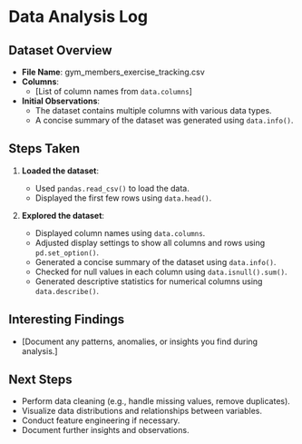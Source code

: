 # Data Analysis Log

## Dataset Overview
- **File Name**: gym_members_exercise_tracking.csv
- **Columns**: 
  - [List of column names from `data.columns`]
- **Initial Observations**:
  - The dataset contains multiple columns with various data types.
  - A concise summary of the dataset was generated using `data.info()`.

## Steps Taken
1. **Loaded the dataset**:
   - Used `pandas.read_csv()` to load the data.
   - Displayed the first few rows using `data.head()`.

2. **Explored the dataset**:
   - Displayed column names using `data.columns`.
   - Adjusted display settings to show all columns and rows using `pd.set_option()`.
   - Generated a concise summary of the dataset using `data.info()`.
   - Checked for null values in each column using `data.isnull().sum()`.
   - Generated descriptive statistics for numerical columns using `data.describe()`.

## Interesting Findings
- [Document any patterns, anomalies, or insights you find during analysis.]

## Next Steps
- Perform data cleaning (e.g., handle missing values, remove duplicates).
- Visualize data distributions and relationships between variables.
- Conduct feature engineering if necessary.
- Document further insights and observations.